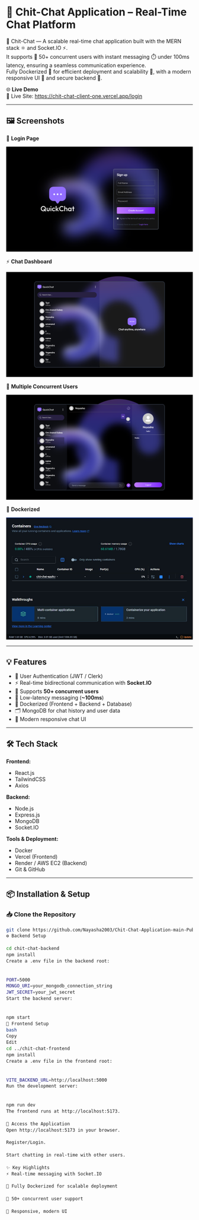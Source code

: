 # 💬 Chit-Chat Application – Real-Time Chat Platform  

💬 Chit-Chat — A scalable real-time chat application built with the MERN stack ⚛️ and Socket.IO ⚡.  
It supports 👥 50+ concurrent users with instant messaging ⏱️ under 100ms latency, ensuring a seamless communication experience.  
Fully Dockerized 🐳 for efficient deployment and scalability 🚀, with a modern responsive UI 🎨 and secure backend 🔐.  

🌐 **Live Demo**  
🔗 Live Site: https://chit-chat-client-one.vercel.app/login  

---

## 🖼️ Screenshots  

💬 **Login Page**  

![Login Page](https://raw.githubusercontent.com/Nayasha2003/Chit-Chat-Application-main-Public/21f0063ae720333ec5d820ac5e725c4caa0ca210/Chit-Chat-Application-main/Chit-Chat-Application-main/client/src/assets/1.png)


⚡ **Chat Dashboard**  

![Logged In](https://raw.githubusercontent.com/Nayasha2003/Chit-Chat-Application-main-Public/21f0063ae720333ec5d820ac5e725c4caa0ca210/Chit-Chat-Application-main/Chit-Chat-Application-main/client/src/assets/2.png)


👥 **Multiple Concurrent Users**  

![Messaging UI](https://raw.githubusercontent.com/Nayasha2003/Chit-Chat-Application-main-Public/21f0063ae720333ec5d820ac5e725c4caa0ca210/Chit-Chat-Application-main/Chit-Chat-Application-main/client/src/assets/3.png)


📱 **Dockerized**  

![Docker Desktop](https://raw.githubusercontent.com/Nayasha2003/Chit-Chat-Application-main-Public/21f0063ae720333ec5d820ac5e725c4caa0ca210/Chit-Chat-Application-main/Chit-Chat-Application-main/client/src/assets/4.jpg)


---

## 💡 Features  

- 🔐 User Authentication (JWT / Clerk)  
- ⚡ Real-time bidirectional communication with **Socket.IO**  
- 👥 Supports **50+ concurrent users**  
- 📡 Low-latency messaging (**~100ms**)  
- 🐳 Dockerized (Frontend + Backend + Database)  
- 🗂️ MongoDB for chat history and user data  
- 🎨 Modern responsive chat UI  

---

## 🛠 Tech Stack  

**Frontend:**  
- React.js  
- TailwindCSS  
- Axios  

**Backend:**  
- Node.js  
- Express.js  
- MongoDB  
- Socket.IO  

**Tools & Deployment:**  
- Docker  
- Vercel (Frontend)  
- Render / AWS EC2 (Backend)  
- Git & GitHub  

---

## 📦 Installation & Setup  

### 📥 Clone the Repository  
```bash
git clone https://github.com/Nayasha2003/Chit-Chat-Application-main-Public.git
⚙️ Backend Setup

cd chit-chat-backend
npm install
Create a .env file in the backend root:


PORT=5000
MONGO_URI=your_mongodb_connection_string
JWT_SECRET=your_jwt_secret
Start the backend server:


npm start
🎨 Frontend Setup
bash
Copy
Edit
cd ../chit-chat-frontend
npm install
Create a .env file in the frontend root:


VITE_BACKEND_URL=http://localhost:5000
Run the development server:


npm run dev
The frontend runs at http://localhost:5173.

🚀 Access the Application
Open http://localhost:5173 in your browser.

Register/Login.

Start chatting in real-time with other users.

✨ Key Highlights
⚡ Real-time messaging with Socket.IO

🐳 Fully Dockerized for scalable deployment

👥 50+ concurrent user support

🎨 Responsive, modern UI
